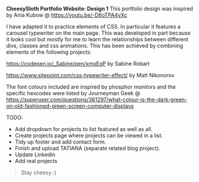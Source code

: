 **CheesySloth Portfolio Website: Design 1**
This portfolio design was inspired by Ania Kubow @ https://youtu.be/-D6oTPA4vXc

I have adapted it to practice elements of CSS. In particular it features a carousel typewriter on the main page. This was developed in part because it looks cool but mostly for me to learn the relationships between different divs, classes and css animations. This has been achieved by combining elements of the following projects:

https://codepen.io/_Sabine/pen/xmxEqP by Sabine Robart

https://www.sitepoint.com/css-typewriter-effect/ by Matt Nikonorov

The font colours included are inspired by phosphor monitors and the specific hexcodes were listed by Journeyman Geek @ https://superuser.com/questions/361297/what-colour-is-the-dark-green-on-old-fashioned-green-screen-computer-displays

TODO:
- Add dropdown for projects to list featured as well as all.
- Create projects page where projects can be viewed in a list.
- Tidy up footer and add contact form.
- Finish and upload TATIANA (separate related blog project).
- Update Linkedin
- Add real projects

> Stay cheesy :)

